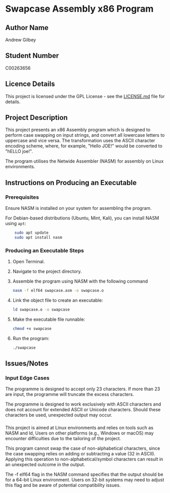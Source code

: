 # Swapcase Assembly x86 Program

## Author Name

Andrew Gilbey

## Student Number

C00263656

## Licence Details

This project is licensed under the GPL License - see the [LICENSE.md](LICENSE) file for details.

## Project Description

This project presents an x86 Assembly program which is designed to perform case swapping on input strings, and convert all lowercase letters to uppercase and vice versa. The transformation uses the ASCII character encoding scheme, where, for example, "Hello JOE!" would be converted to "hELLO joe!".

The program utilises the Netwide Assembler (NASM) for assembly on Linux environments. 

## Instructions on Producing an Executable

### Prerequisites

Ensure NASM is installed on your system for assembling the program. 

For Debian-based distributions (Ubuntu, Mint, Kali),  you can install NASM using `apt`:

```bash
    sudo apt update
    sudo apt install nasm
```

### Producing an Executable Steps

1. Open Terminal.
2. Navigate to the project directory.
3. Assemble the program using NASM with the following command 

    ```bash
    nasm -f elf64 swapcase.asm -o swapcase.o
    ```

4. Link the object file to create an executable:

    ```bash
    ld swapcase.o -o swapcase
    ```

5. Make the executable file runnable:

    ```bash
    chmod +x swapcase
    ```

6. Run the program:

    ```bash
    ./swapcase
    ```

## Issues/Notes

### Input Edge Cases
The programme is designed to accept only 23 characters. If more than 23 are input, the programme will truncate the excess characters.

The programme is designed to work exclusively with ASCII characters and does not account for extended ASCII or Unicode characters. Should these characters be used, unexpected output may occur.

###

This project is aimed at Linux environments and relies on tools such as NASM and ld, Users on other platforms (e.g., Windows or macOS) may encounter difficulties due to the tailoring of the project.

This program cannot swap the case of non-alphabetical characters, since the case swapping relies on adding or subtracting a value (32 in ASCII). Applying this operation to non-alphabetical/symbol characters can result in an unexpected outcome in the output.

The -f elf64 flag in the NASM command specifies that the output should be for a 64-bit Linux environment. Users on 32-bit systems may need to adjust this flag and be aware of potential compatibility issues.
